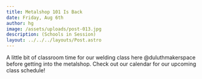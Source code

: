 ```yaml
---
title: Metalshop 101 Is Back
date: Friday, Aug 6th
author: hg
image: /assets/uploads/post-013.jpg
description: (Schools in Session)
layout: ../../../layouts/Post.astro
---
```


A little bit of classroom time for our welding class here @duluthmakerspace before getting into the metalshop. Check out our calendar for our upcoming class schedule!
